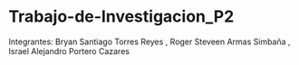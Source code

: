# Trabajo-de-Investigacion_P2
Integrantes: Bryan Santiago Torres Reyes , Roger Steveen Armas Simbaña , Israel Alejandro Portero Cazares
